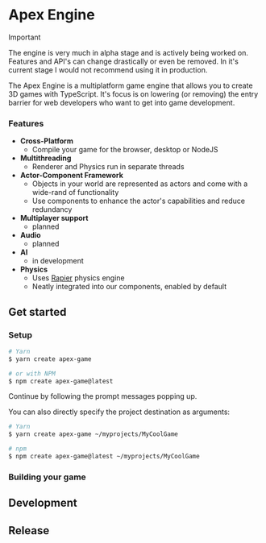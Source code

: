 # Apex Engine

> [!IMPORTANT]  
> The engine is very much in alpha stage and is actively being worked on. Features and API's can change drastically or even be removed. In it's current stage I would not recommend using it in production.

The Apex Engine is a multiplatform game engine that allows you to create 3D games with TypeScript. It's focus is on lowering (or removing) the entry barrier for web developers who want to get into game development.

### Features
- **Cross-Platform**
    - Compile your game for the browser, desktop or NodeJS
- **Multithreading**
    - Renderer and Physics run in separate threads
- **Actor-Component Framework**
    - Objects in your world are represented as actors and come with a wide-rand of functionality
    - Use components to enhance the actor's capabilities and reduce redundancy
- **Multiplayer support**
    - planned
- **Audio**
    - planned
- **AI**
    - in development
- **Physics**
    - Uses [Rapier](https://rapier.rs/docs/) physics engine
    - Neatly integrated into our components, enabled by default

## Get started

### Setup
```bash
# Yarn
$ yarn create apex-game

# or with NPM
$ npm create apex-game@latest
```

Continue by following the prompt messages popping up.

You can also directly specify the project destination as arguments:

```bash
# Yarn
$ yarn create apex-game ~/myprojects/MyCoolGame

# npm
$ npm create apex-game@latest ~/myprojects/MyCoolGame
```

### Building your game

## Development

## Release
